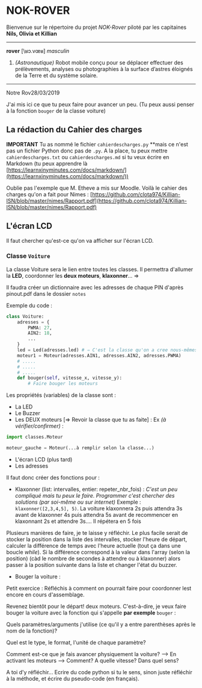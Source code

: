 
# NOK-ROVER

Bienvenue sur le répertoire du projet *NOK-Rover* piloté par les capitaines **Nils, Olivia et Killian**

---
**rover**  [\ʁɔ.vœʁ\] _masculin_
1.  _(Astronautique)_  Robot  mobile conçu pour se déplacer effectuer des prélèvements, analyses ou photographies à la  surface d’astres éloignés de la Terre et du système solaire.
---

Notre Rov28/03/2019

J'ai mis ici ce que tu peux faire pour avancer un peu. 
(Tu peux aussi penser à la fonction `bouger` de la classe voiture)


## La rédaction du Cahier des charges

**IMPORTANT**
Tu as nommé le fichier `cahierdescharges.py` **mais ce n'est pas un fichier Python donc pas de `.py`. A la place, tu peux mettre `cahierdescharges.txt` ou `cahierdescharges.md` si tu veux écrire en Markdown (tu peux apprendre là [https://learnxinyminutes.com/docs/markdown/](https://learnxinyminutes.com/docs/markdown/))


Oublie pas l'exemple que M. Etheve a mis sur Moodle. 
Voilà le cahier des charges qu'on a fait pour Nimes : [https://github.com/clota974/Killian-ISN/blob/master/nimes/Rapport.pdf](https://github.com/clota974/Killian-ISN/blob/master/nimes/Rapport.pdf)

## L'écran LCD

Il faut chercher qu'est-ce qu'on va afficher sur l'écran LCD.


### Classe `Voiture`

La classe Voiture sera le lien entre toutes les classes. Il permettra d'allumer la **LED**, coordonner les **deux moteurs**, **klaxonner**... ⇒ 

Il faudra créer un dictionnaire avec les adresses de chaque PIN d'après pinout.pdf dans le dossier `notes`

Exemple du code : 
```py
class Voiture:
	adresses = {
		PWMA: 27,
		AIN2: 18,
		...
	}
	led = Led(adresses.led) # ⇒ C'est la classe qu'on a cree nous-mêmes
	moteur1 = Moteur(adresses.AIN1, adresses.AIN2, adresses.PWMA)
	# .....
	# .....
	# .....
	def bouger(self, vitesse_x, vitesse_y):
		# Faire bouger les moteurs
```

Les propriétés (variables) de la classe sont : 

- La LED
- Le Buzzer
- Les DEUX moteurs [⇒ Revoir la classe que tu as faite] :
Ex *(à vérifier/confirmer)* : 
```py
import classes.Moteur 

moteur_gauche = Moteur(...à remplir selon la classe...)
```
- L'écran LCD (plus tard)
- Les adresses

Il faut donc créer des fonctions pour :

- Klaxonner (list: intervalles, entier: repeter_nbr_fois)  :
*C'est un peu compliqué mais tu peux le faire. Programmer c'est chercher des solutions (par soi-même ou sur internet)*
Exemple : `klaxonner([2,3,4,5], 5)`. 
La voiture klaxonnera 2s puis attendra 3s avant de klaxonner 4s puis attendra 5s avant de recommencer en klaxonnant 2s et attendre 3s.... Il répétera en 5 fois

Plusieurs manières de faire, je te laisse y réfléchir. Le plus facile serait de stocker la position dans la liste des intervalles, stocker l'heure de départ, calculer la différence de temps avec l'heure actuelle (tout ça dans une boucle *while*). Si la différence correspond à la valeur dans l'array (selon la position) (càd le nombre de secondes à attendre ou à klaxonner) alors passer à la position suivante dans la liste et changer l'état du buzzer.

- Bouger la voiture  :

Petit exercice : Réfléchis à comment on pourrait faire pour coordonner lest encore en cours d'assemblage. 

Revenez bientôt pour le départ!  deux moteurs. C'est-à-dire, je veux faire bouger la voiture avec la fonction qui s'appelle **par exemple** `bouger` :

Quels paramètres/arguments j'utilise (ce qu'il y a entre parenthèses après le nom de la fonction)? 

Quel est le type, le format, l'unité de chaque paramètre? 

Comment est-ce que je fais avancer physiquement la voiture? --> En activant les moteurs --> Comment? A quelle vitesse? Dans quel sens?

A toi d'y réfléchir... Ecrire du code python si tu le sens, sinon juste réfléchir à la méthode, et écrire du pseudo-code (en français).
<!--stackedit_data:
eyJoaXN0b3J5IjpbMTgxNjQ1NTQ4MSwtMTk5MzExMTgzMiwxMT
E3OTkzOTI2XX0=
-->